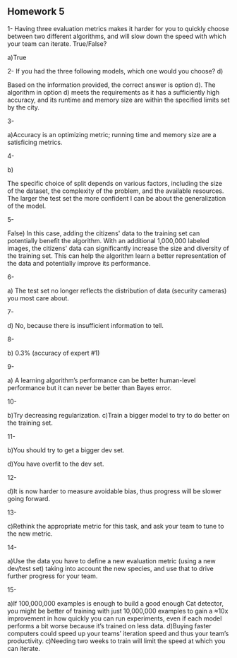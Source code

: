 ## Homework 5 

1- Having three evaluation metrics makes it harder for you to quickly choose between two different algorithms, and will slow down the speed with which your team can iterate. True/False?

a)True

2- If you had the three following models, which one would you choose?
d)

Based on the information provided, the correct answer is option d). The algorithm in option d) meets the requirements as it has a sufficiently high accuracy, and its runtime and memory size are within the specified limits set by the city.


3-

a)Accuracy is an optimizing metric; running time and memory size are a satisficing metrics.


4-

b)

The specific choice of split depends on various factors, including the size of the dataset, the complexity of the problem, and the available resources. The larger the test set the more confident I can be about the generalization of the model.


5-

False) In this case, adding the citizens' data to the training set can potentially benefit the algorithm. With an additional 1,000,000 labeled images, the citizens' data can significantly increase the size and diversity of the training set. This can help the algorithm learn a better representation of the data and potentially improve its performance.


6-

a) The test set no longer reflects the distribution of data (security cameras) you most care about.


7-

d)
No, because there is insufficient information to tell.

8-

b)
0.3% (accuracy of expert #1)


9-

a) A learning algorithm’s performance can be better human-level performance but it can never be better than Bayes error.

10-

b)Try decreasing regularization.
c)Train a bigger model to try to do better on the training set.

11-

b)You should try to get a bigger dev set.

d)You have overfit to the dev set.

12- 

d)It is now harder to measure avoidable bias, thus progress will be slower going forward.

13-

c)Rethink the appropriate metric for this task, and ask your team to tune to the new metric.

14-

a)Use the data you have to define a new evaluation metric (using a new dev/test set) taking into account the new species, and use that to drive further progress for your team.

15-

a)If 100,000,000 examples is enough to build a good enough Cat detector, you might be better of training with just 10,000,000 examples to gain a ≈10x improvement in how quickly you can run experiments, even if each model performs a bit worse because it’s trained on less data.
d)Buying faster computers could speed up your teams’ iteration speed and thus your team’s productivity.
c)Needing two weeks to train will limit the speed at which you can iterate.